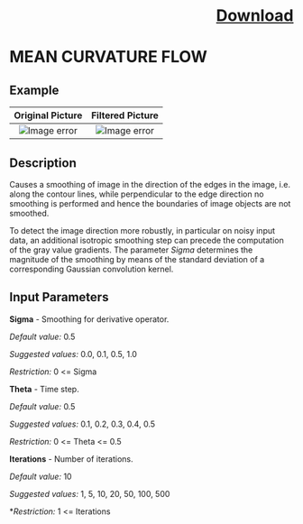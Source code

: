 # <p align="right"><a class="github-button" aria-label="Download ntkme/github-buttons on GitHub" href="https://github.com/Balluff-BVS/halconscripts/raw/master/Filters/Enhacement/enhancement_filters.zip" data-icon="octicon-cloud-download">Download</a></p>

MEAN CURVATURE FLOW
==========

## Example

Original Picture             | Filtered Picture
:-------------------------:|:-------------------------:
![Image error](https://github.com/Balluff-BVS/halconscripts/blob/master/Filters/Enhacement/MeanCurvatureFlow/original.png?raw=true)  |  ![Image error](https://github.com/Balluff-BVS/halconscripts/blob/master/Filters/Enhacement/MeanCurvatureFlow/mean_curvature_flow.png?raw=true)

Description
----------

Causes a smoothing of image in the direction of the edges in the image, i.e. along the contour lines, while perpendicular to the edge direction no smoothing is performed and hence the boundaries of image objects are not smoothed. 

To detect the image direction more robustly, in particular on noisy input data, an additional isotropic smoothing step can precede the computation of the gray value gradients. The parameter *Sigma* determines the magnitude of the smoothing by means of the standard deviation of a corresponding Gaussian convolution kernel.

Input Parameters
----------

**Sigma** - Smoothing for derivative operator.

*Default value:* 0.5

*Suggested values:* 0.0, 0.1, 0.5, 1.0

*Restriction:* 0 <= Sigma

**Theta** - Time step.

*Default value:* 0.5
 
*Suggested values:* 0.1, 0.2, 0.3, 0.4, 0.5

*Restriction:* 0 <= Theta <= 0.5

**Iterations** - Number of iterations.

*Default value:* 10
 
*Suggested values:* 1, 5, 10, 20, 50, 100, 500

**Restriction:* 1 <= Iterations
